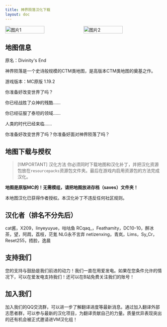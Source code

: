 ```yaml
---
title: 神界陨落汉化下载
layout: doc
---
```


<div style="display: flex">
  <img src="https://s11.ax1x.com/2024/02/25/pFalbNR.jpg" style="width:50%" alt="图片1">
  <img src="https://s11.ax1x.com/2024/02/25/pFaMYKe.png" style="width:50%" alt="图片2">
</div>

## 地图信息

原名：Divinity's End

神界陨落是一个史诗般规模的CTM类地图，是高版本CTM类地图的奠基之作。

游戏版本：MC原版 1.19.2


你准备好改变世界了吗？

你已经战胜了众神的残酷……

你已经征服了泰坦的领域……

人类的时代已经来临……

你准备好改变世界了吗？你准备好面对神界陨落了吗？

<DownloadLinks :methods="[
  { id: 'lanzou', text: '下载地图和汉化', icon: '/imgs/svg/lanzou.svg', link: 'https://vmhanhuazu.lanzouo.com/s/divinity' },
  { id: 'bilibili', text: '宣传片与汉化教程', icon: '/imgs/svg/bilibili.svg', link: 'https://www.bilibili.com/video/BV1kx421C7ds' },
  { id: 'lazy', text: '懒汉下载', icon: '/imgs/logo/logo_64.png', link: '/lazy/' }
]" />

## 地图下载与授权

> [!IMPORTANT] 汉化方法
> 你必须同时下载地图和汉化补丁，并把汉化资源包放在`resourcepacks`资源包文件夹。最后在游戏内启用资源包的方法完成汉化。

**地图是原版MC的！无需模组，请把地图放进存档（saves）文件夹！**

本地图汉化已获得作者授权。本汉化补丁不违反任何社区规则。

## 汉化者（排名不分先后）

cat酱，X209，linyeyuyue，咕咕鱼 RCqaq_，Feathamity，DC10-10，醉冰茶，望，阿鹉，荔枝，茫氪 NLG永不言弃 netizenxing，青岚，Lims，Sy_Cr，Reset255，捂脸，逸晨

## 支持我们

您的支持与鼓励是我们前进的动力！我们一直在用爱发电。如果在您条件允许的情况下，可以在爱发电支持我们！还可以在B站免费关注我们的账号！

## 加入我们

加入我们的QQ交流群，可以进一步了解翻译进度等最新消息。通过加入翻译外部志愿者群，可以参与最新的汉化项目，为翻译贡献自己的力量。质量优异表现突出的还有机会被正式邀请进VM汉化组！
